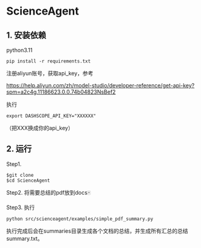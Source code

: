 # ScienceAgent

## 1. 安装依赖

python3.11

`pip install -r requirements.txt`

注册aliyun账号，获取api_key，参考

https://help.aliyun.com/zh/model-studio/developer-reference/get-api-key?spm=a2c4g.11186623.0.0.74b04823NsBef2

执行

```
export DASHSCOPE_API_KEY="XXXXXX"
```

（把XXX换成你的api_key）

## 2. 运行

Step1. 

```
$git clone
$cd ScienceAgent
```

Step2. 将需要总结的pdf放到docs🀄️

Step3. 执行

`python src/scienceagent/examples/simple_pdf_summary.py ` 

执行完成后会在summaries目录生成各个文档的总结，并生成所有汇总的总结summary.txt。

